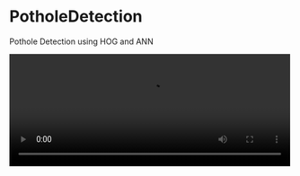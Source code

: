# PotholeDetection
Pothole Detection using HOG and ANN

<video width="500" height="200" controls>
  <source src="00000001.mp4" type="video/mp4">
</video>
